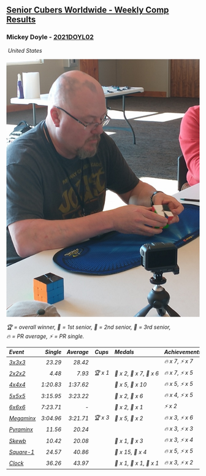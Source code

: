 <style>table {white-space: nowrap;}</style>
<link rel="stylesheet" type="text/css" href="/scw-comp/css/flags.css" />

## [Senior Cubers Worldwide - Weekly Comp Results](/scw-comp/results/)
### Mickey Doyle - [2021DOYL02](https://www.worldcubeassociation.org/persons/2021DOYL02)

<i class="flag flag-US" />&nbsp;United States

![Mickey Doyle](1644595509.jpg)

<span style="white-space: nowrap;">🏆 = overall winner</span>, <span style="white-space: nowrap;">🥇 = 1st senior</span>, <span style="white-space: nowrap;">🥈 = 2nd senior</span>, <span style="white-space: nowrap;">🥉 = 3rd senior</span>, <span style="white-space: nowrap;">🔥 = PR average</span>, <span style="white-space: nowrap;">⚡ = PR single</span>.

| Event | Single | Average | Cups | Medals | Achievements|
| :-- | --: | --: | :--: | :-- | :-- |
| [3x3x3](333.md) | 23.29 | 28.42 |  |  | 🔥 x 7, ⚡ x 7 |
| [2x2x2](222.md) | 4.48 | 7.93 | 🏆 x 1 | 🥇 x 2, 🥈 x 7, 🥉 x 6 | 🔥 x 7, ⚡ x 5 |
| [4x4x4](444.md) | 1:20.83 | 1:37.62 |  | 🥈 x 5, 🥉 x 10 | 🔥 x 5, ⚡ x 5 |
| [5x5x5](555.md) | 3:15.95 | 3:23.22 |  | 🥈 x 2, 🥉 x 6 | 🔥 x 4, ⚡ x 5 |
| [6x6x6](666.md) | 7:23.71 | - |  | 🥇 x 2, 🥈 x 1 | ⚡ x 2 |
| [Megaminx](minx.md) | 3:04.96 | 3:21.71 | 🏆 x 3 | 🥇 x 5, 🥈 x 2 | 🔥 x 3, ⚡ x 6 |
| [Pyraminx](pyram.md) | 11.56 | 20.24 |  |  | 🔥 x 3, ⚡ x 3 |
| [Skewb](skewb.md) | 10.42 | 20.08 |  | 🥈 x 1, 🥉 x 3 | 🔥 x 3, ⚡ x 4 |
| [Square-1](sq1.md) | 24.57 | 40.86 |  | 🥈 x 15, 🥉 x 4 | 🔥 x 5, ⚡ x 5 |
| [Clock](clock.md) | 36.26 | 43.97 |  | 🥇 x 1, 🥈 x 1, 🥉 x 1 | 🔥 x 3, ⚡ x 2 |

<!-- Global site tag (gtag.js) - Google Analytics -->
<script async src="https://www.googletagmanager.com/gtag/js?id=UA-86348435-3"></script>
<script>window.dataLayer = window.dataLayer || []; function gtag() {dataLayer.push(arguments);} gtag('js', new Date()); gtag('config', 'UA-86348435-3');</script>
